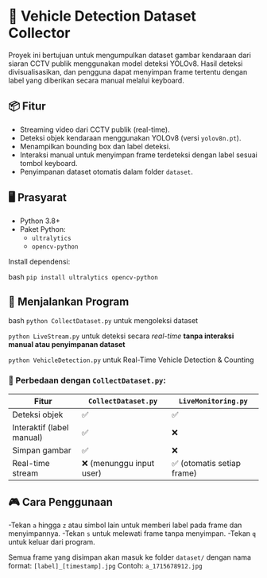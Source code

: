 # 🚗 Vehicle Detection Dataset Collector

Proyek ini bertujuan untuk mengumpulkan dataset gambar kendaraan dari siaran CCTV publik menggunakan model deteksi YOLOv8. Hasil deteksi divisualisasikan, dan pengguna dapat menyimpan frame tertentu dengan label yang diberikan secara manual melalui keyboard.

## 📦 Fitur

- Streaming video dari CCTV publik (real-time).
- Deteksi objek kendaraan menggunakan YOLOv8 (versi `yolov8n.pt`).
- Menampilkan bounding box dan label deteksi.
- Interaksi manual untuk menyimpan frame terdeteksi dengan label sesuai tombol keyboard.
- Penyimpanan dataset otomatis dalam folder `dataset`.

## 🖥️ Prasyarat

- Python 3.8+
- Paket Python:
  - `ultralytics`
  - `opencv-python`

Install dependensi:

bash
`pip install ultralytics opencv-python`

## 🚀 Menjalankan Program

bash
`python CollectDataset.py` untuk mengoleksi dataset

`python LiveStream.py` untuk deteksi secara *real-time* **tanpa interaksi manual atau penyimpanan dataset** 

`python VehicleDetection.py` untuk Real-Time Vehicle Detection & Counting


### 📌 Perbedaan dengan `CollectDataset.py`:

| Fitur                     | `CollectDataset.py`    | `LiveMonitoring.py`      |
| ------------------------- | ------------------------ | -------------------------- |
| Deteksi objek             | ✅                       | ✅                         |
| Interaktif (label manual) | ✅                       | ❌                         |
| Simpan gambar             | ✅                       | ❌                         |
| Real-time stream          | ❌ (menunggu input user) | ✅ (otomatis setiap frame) |

## 🎮 Cara Penggunaan

-Tekan `a` hingga `z` atau simbol lain untuk memberi label pada frame dan menyimpannya.
-Tekan `s` untuk melewati frame tanpa menyimpan.
-Tekan `q` untuk keluar dari program.

Semua frame yang disimpan akan masuk ke folder `dataset/` dengan nama format:
`[label]_[timestamp].jpg`
Contoh:
`a_1715678912.jpg`
